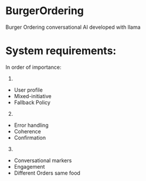 # BurgerOrdering
Burger Ordering conversational AI developed with llama



# System requirements:
In order of importance:

1.
* User profile
* Mixed-initiative
* Fallback Policy
2.
* Error handling
* Coherence
* Confirmation
3.
* Conversational markers
* Engagement
* Different Orders same food